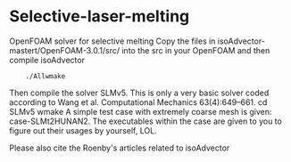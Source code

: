 # Selective-laser-melting
OpenFOAM solver for selective melting
Copy the files in isoAdvector-mastert/OpenFOAM-3.0.1/src/ into the src in your OpenFOAM and then compile isoAdvector

        ./Allwmake

Then compile the solver SLMv5. This is only a very basic solver coded according to Wang et al. Computational Mechanics 63(4):649–661.
        cd SLMv5 
        wmake
A simple test case with extremely coarse mesh is given: case-SLMt2HUNAN2.  The executables within the case are given to you to figure out their usages by yourself, LOL.

Please also cite the Roenby's articles related to isoAdvector
